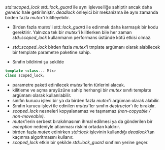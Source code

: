 _std::scoped_lock_ _std::lock_guard_ ile aynı işlevselliğe sahiptir ancak daha _generic_ hale getirilmiştir. 
_deadlock_ önleyici bir mekanizma ile aynı zamanda birden fazla _mutex_'i kilitleyebilir.
- Birden fazla _mutex_'i _std::lock_guard_ ile edinmek daha karmaşık bir kodu gerektirir.
Yalnızca tek bir _mutex_'i kilitlerken bile her zaman _std::scoped_lock_ kullanmanın performans üstünde kötü etkisi olmaz.

+ _std::scoped_lock_ birden fazla _mutex_'i tmplate argümanı olarak alabilecek bir template parametre paketine sahip.

+ Sınıfın bildirimi şu sekilde
```cpp
template <class... Mtx> 
class scoped_lock;
```
+ parametre paketi edinilecek _mutex_'lerin türlerini alacak.
+ kilitleme ve açma arayüzüne sahip herhangi bir _mutex_ sınıfı template argümanı olarak kullanılabilir. 
+ sınıfın kurucu işlevi bir ya da birden fazla _mutex_'i argüman olarak alabilir.
+ Sınıfın kurucu işlevi ile edinilen _mutex_'ler sınıfın _destructor_'ı ile bırakılır.
+ _scoped_lock_ nesneleri kopyalanamaz ve taşınamaz _(non-copyable / non-moveable)_.
+ _mutex_'lerin serbest bırakılmasının ihmal edilmesi ya da gönderilen bir _exception_ nedeniyle atlanması riskini ortadan kaldırır.  
+ birden fazla _mutex_ edinirken _std::lock_ işlevinin kullandığı _deadlock_'tan kaçınma algoritmasını kullanır.
+ _scoped_lock_ etkin bir şekilde _std::lock_guard_ sınıfının yerine geçer.
